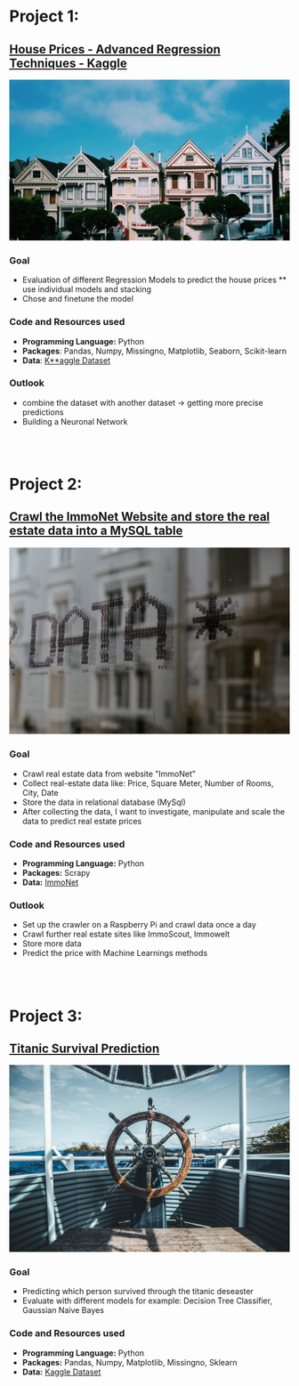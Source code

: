 
# Project 1:
## [House Prices - Advanced Regression Techniques - Kaggle](https://github.com/lukasmetz27/HousePricePrediction)

![](/images/kyle-mills-9AfzTdwrSbc-unsplash.jpg)

### Goal
* Evaluation of different Regression Models to predict the house prices 
** use individual models and stacking
* Chose and finetune the model

### Code and Resources used
* **Programming Language:** Python
* **Packages**: Pandas, Numpy, Missingno, Matplotlib, Seaborn, Scikit-learn
* **Data**: [K**aggle Dataset](https://www.kaggle.com/competitions/house-prices-advanced-regression-techniques/data)

### Outlook
* combine the dataset with another dataset -> getting more precise predictions
* Building a Neuronal Network 

</br>
</br>

# Project 2:
## [Crawl the ImmoNet Website and store the real estate data into a MySQL table](https://github.com/lukasmetz27/CrawlerImmoNet)

![](/images/data.jpg)

### Goal 
* Crawl real estate data from website "ImmoNet"
* Collect real-estate data like: Price, Square Meter, Number of Rooms, City, Date
* Store the data in relational database (MySql)
* After collecting the data, I want to investigate, manipulate and scale the data to predict real estate prices

### Code and Resources used
* **Programming Language:** Python
* **Packages:** Scrapy
* **Data:** [ImmoNet](https://www.immonet.de/)

### Outlook
* Set up the crawler on a Raspberry Pi and crawl data once a day
*  Crawl further real estate sites like ImmoScout, Immowelt
* Store more data
* Predict the price with Machine Learnings methods

</br>
</br>

# Project 3: 
## [Titanic Survival Prediction](https://github.com/lukasmetz27/Titanic)

![](/images/titanic.jpg)

### Goal
* Predicting which person survived through the titanic deseaster
* Evaluate with different models for example: Decision Tree Classifier, Gaussian Naive Bayes 

### Code and Resources used 
* **Programming Language:** Python
* **Packages:** Pandas, Numpy, Matplotlib, Missingno, Sklearn
* **Data:** [Kaggle Dataset](https://www.kaggle.com/competitions/titanic/data)
